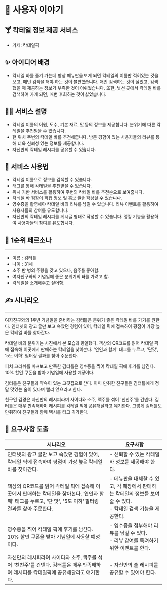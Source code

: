 # 👤 사용자 이야기

## 🍸 칵테일 정보 제공 서비스
  - 가제: 칵테일픽

## ✨ 아이디어 배경
- 칵테일 바를 즐겨 가는데 항상 메뉴판을 보게 되면 칵테일의 이름만 적혀있는 것을 보고, 매번 검색을 해야 하는 것이 불편했습니다. 매번 검색하는 것이 싫었고, 검색했을 때 제공하는 정보가 부족한 것이 아쉬웠습니다. 또한, 낯선 곳에서 칵테일 바를 검색하여 가게 되면, 매번 후회하는 것이 싫었습니다.

## 🙋‍♂️ 서비스 설명
- 칵테일 이름의 어원, 도수, 기본 재료, 맛 등의 정보를 제공합니다. 분위기에 따른 칵테일을 추천받을 수 있습니다.
- 현 위치 주변의 칵테일 바를 추천해줍니다. 방문 경험이 있는 사용자들의 리뷰를 통해 더욱 신뢰성 있는 정보를 제공합니다.
- 자신만의 칵테일 레시피를 공유할 수 있습니다.

## 📜 서비스 사용법
- 칵테일 이름으로 정보를 검색할 수 있습니다.
- 태그를 통해 칵테일을 추천받을 수 있습니다.
- 위치 기반 서비스를 활용하여 주변의 칵테일 바를 추천순으로 보여줍니다.
- 칵테일 바 점장이 직접 정보 및 홍보 글을 작성할 수 있습니다.
- 영수증을 촬영해야 칵테일 바의 리뷰를 남길 수 있습니다. 리뷰 이벤트를 활용하여 사용자들의 참여를 유도합니다.
- 자신만의 칵테일 레시피를 게시글 형태로 작성할 수 있습니다. 랭킹 기능을 활용하여 사용자들의 참여를 유도합니다.

## 👦 1순위 페르소나
---
- 이름 : 김터틀
- 나이 : 31세
- 소주 반 병의 주량을 갖고 있으나, 음주를 좋아함.
- 여자친구와의 기념일에 좋은 분위기의 바를 가려고 함.
- 칵테일을 소개해주고 싶어함.

## ✍ 시나리오
---
여자친구와의 1주년 기념일을 준비하는 김터틀은 분위기 좋은 칵테일 바를 가기를 원한다. 인터넷의 광고 글만 보고 속았던 경험이 있어, 칵테일 픽에 접속하여 평점이 가장 높은 칵테일 바를 찾아간다.

칵테일 바의 분위기는 사진에서 본 모습과 동일했다. 책상의 QR코드를 읽어 칵테일 픽에 접속해 이곳에서 판매하는 칵테일을 찾아본다. '연인과 함께' 태그를 누르고, '단맛', '5도 이하' 필터링 결과를 찾아 주문한다.

피치 크러쉬를 마셔보고 만족한 김터틀은 영수증을 찍어 칵테일 픽에 후기를 남긴다. 10% 할인 쿠폰을 받아 기념일에 사용할 예정이다.

김터틀은 친구들과 약속이 있는 고깃집으로 간다. 이미 만취한 친구들은 김터틀에게 정말 맛있는 술이 있다며 빨리 앉으라고 한다.

친구인 김경은 자신만의 레시피라며 사이다와 소주, 맥주를 섞어 '친친주'를 건넨다. 김터틀은 매우 만족해하며 레시피를 칵테일 픽에 공유해달라고 얘기한다. 그렇게 김터틀도 만취하여 친구들과 함께 택시를 타고 귀가한다.

## 📌 요구사항 도출
시나리오 | 요구사항
--------- | ---------
인터넷의 광고 글만 보고 속았던 경험이 있어, 칵테일 픽에 접속하여 평점이 가장 높은 칵테일 바를 찾아간다. | - 신뢰할 수 있는 칵테일 바 정보를 제공해야 한다.
책상의 QR코드를 읽어 칵테일 픽에 접속해 이 곳에서 판매하는 칵테일을 찾아본다. '연인과 함께' 태그를 누르고, '단 맛', '5도 이하' 필터링 결과를 찾아 주문한다. | - 메뉴판을 대체할 수 있고, 각 매장에서 판매하는 칵테일의 정보를 보여줄 수 있다.<br /> - 칵테일 검색 기능을 제공한다.
영수증을 찍어 칵테일 픽에 후기를 남긴다. 10% 할인 쿠폰을 받아 기념일에 사용할 예정이다. | - 영수증을 첨부해야 리뷰를 남길 수 있다. <br /> - 리뷰 참여를 독려하기 위한 이벤트를 한다.
자신만의 레시피라며 사이다와 소주, 맥주를 섞어 '친친주'를 건넨다. 김터틀은 매우 만족해하며 레시피를 칵테일픽에 공유해달라고 얘기한다. | - 자신만의 술 레시피를 공유할 수 있어야 한다.
